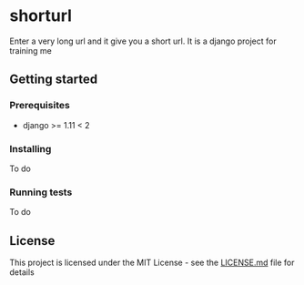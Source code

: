 # shorturl

Enter a very long url and it give you a short url.
It is a django project for training me

## Getting started
### Prerequisites
*   django >= 1.11 < 2


### Installing
To do

### Running tests
To do

## License

This project is licensed under the MIT License - see the [LICENSE.md](LICENSE.md) file for details
